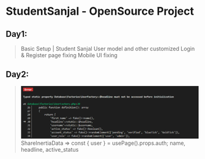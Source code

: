 # StudentSanjal - OpenSource Project

## Day1:
> Basic Setup | Student Sanjal
> User model and other customized
> Login & Register page fixing
> Mobile UI fixing

## Day2:
> ![Factory Error](image.png)
> ShareInertiaData => const { user } = usePage().props.auth;
> name, headline, active_status
